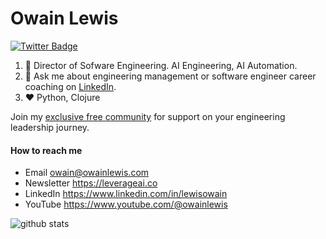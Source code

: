 # Owain Lewis

[![Twitter Badge](https://img.shields.io/badge/-owainlewis-1ca0f1?style=flat-square&logo=twitter&logoColor=white&link=https://twitter.com/owainlewis)](https://twitter.com/owainlewis)

1. :office: Director of Sofware Engineering. AI Engineering, AI Automation.
3. :speech_balloon: Ask me about engineering management or software engineer career coaching on [LinkedIn](https://www.linkedin.com/in/owainlewis82/). 
4. :heart: Python, Clojure

Join my [exclusive free community](https://www.skool.com/engineering-leadership-academy/about) for support on your engineering leadership journey.

#### How to reach me
- Email owain@owainlewis.com
- Newsletter https://leverageai.co
- LinkedIn https://www.linkedin.com/in/lewisowain
- YouTube https://www.youtube.com/@owainlewis

![github stats](https://github-readme-stats.vercel.app/api?username=owainlewis&show_icons=true&count_private=true&hide_title=true)
